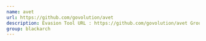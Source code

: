 ```yaml
---
name: avet
url: https://github.com/govolution/avet
description: Evasion Tool URL : https://github.com/govolution/avet Groups : blackarch blackarch-binary blackarch-backdoor blackarch-automation
group: blackarch
---
```

